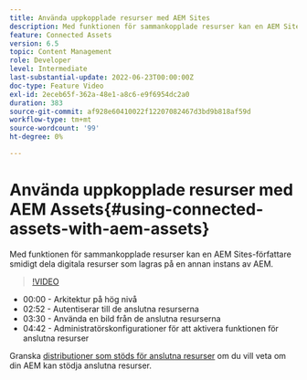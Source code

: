 ```yaml
---
title: Använda uppkopplade resurser med AEM Sites
description: Med funktionen för sammankopplade resurser kan en AEM Sites-författare smidigt dela digitala resurser som lagras på en annan instans av AEM.
feature: Connected Assets
version: 6.5
topic: Content Management
role: Developer
level: Intermediate
last-substantial-update: 2022-06-23T00:00:00Z
doc-type: Feature Video
exl-id: 2eceb65f-362a-48e1-a8c6-e9f6954dc2a0
duration: 383
source-git-commit: af928e60410022f12207082467d3bd9b818af59d
workflow-type: tm+mt
source-wordcount: '99'
ht-degree: 0%

---
```


# Använda uppkopplade resurser med AEM Assets{#using-connected-assets-with-aem-assets}

Med funktionen för sammankopplade resurser kan en AEM Sites-författare smidigt dela digitala resurser som lagras på en annan instans av AEM.

>[!VIDEO](https://video.tv.adobe.com/v/26060?quality=12&learn=on)

* 00:00 - Arkitektur på hög nivå
* 02:52 - Autentiserar till de anslutna resurserna
* 03:30 - Använda en bild från de anslutna resurserna
* 04:42 - Administratörskonfigurationer för att aktivera funktionen för anslutna resurser

Granska [distributioner som stöds för anslutna resurser](https://experienceleague.adobe.com/docs/experience-manager-65/assets/using/use-assets-across-connected-assets-instances.html#prerequisites) om du vill veta om din AEM kan stödja anslutna resurser.
